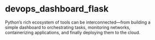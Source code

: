 # devops_dashboard_flask
Python’s rich ecosystem of tools can be interconnected—from building a simple dashboard to orchestrating tasks, monitoring networks, containerizing applications, and finally deploying them to the cloud.
